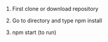 1. First clone or download repository

2. Go to directory and type npm install

3. npm start (to run)




